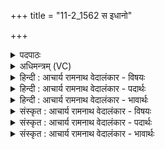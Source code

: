 +++
title = "11-2_1562 स इधानो"

+++
<details><summary>पदपाठः</summary>

सः। इ꣣धा꣢नः। व꣡सुः꣢꣯। क꣣विः꣢। अ꣣ग्निः꣢। ई꣣डेन्यः꣢। गि꣣रा꣢। रे꣣व꣢त्। अ꣣स्म꣡भ्य꣢म्। पु꣢र्वणीक। पुरु। अनीक। दीदिहि। १५६२।
</details>

<details><summary>अधिमन्त्रम् (VC)</summary>

- अग्निः
- गोतमो राहूगणः
- उष्णिक्
- ऋषभः
</details>

<details><summary>हिन्दी : आचार्य रामनाथ वेदालंकार - विषयः</summary>

अगले मन्त्र में परमात्मा,आचार्य और राजा से प्रार्थना करते हैं।
</details>

<details><summary>हिन्दी : आचार्य रामनाथ वेदालंकार - पदार्थः</summary>

पदार्थान्वय -  हे (पुर्वणीक) बहुत-सी सेनावाले परमात्मन्,आचार्य वा राजन् ! (इधानः) प्रकाश देते हुए, (वसुः) निवास-प्रदाता, (कविः) मेधावी और क्रान्तद्रष्टा, (गिरा ईडेन्यः) वाणी से स्तुति करने योग्य (अग्निः) उन्नति करानेवाले (सः) वे आप (अस्मभ्यम्) हम उपासकों,शिष्यों वा प्रजाजनों के लिए (रेवत्) शोभा के साथ (दीदिहि) चमको ॥२॥
</details>

<details><summary>हिन्दी : आचार्य रामनाथ वेदालंकार - भावार्थः</summary>

भावार्थ -  परमात्मा और आचार्य सद्गुणों की सेना से और राजा योद्धाओं की सेना से बढ़ता है और अपने उपासकों,शिष्यों और प्रजाजनों को बढ़ाता है ॥२॥
</details>

<details><summary>संस्कृत : आचार्य रामनाथ वेदालंकार - विषयः</summary>

अथ परमात्माऽऽचार्यो नृपतिश्च प्रार्थ्यते।
</details>

<details><summary>संस्कृत : आचार्य रामनाथ वेदालंकार - पदार्थः</summary>

पदार्थान्वय -  हे (पुर्वणीक) पुरु बहु अनीकं सैन्यं यस्य तथाविध परमात्मन् आचार्य नृपते वा ! (इधानः) प्रकाशयन्, (वसुः) निवासयिता, (कविः) मेधावी क्रान्तद्रष्टा वा, (गिरा ईडेन्यः) वाचा स्तुत्यः (अग्निः) उन्नायकः (सः)असौ त्वम् (अस्मभ्यम्) उपासकेभ्यः शिष्येभ्यः प्रजाजनेभ्यो वा (रेवत्) श्रीयुक्तं यथा स्यात् तथा।[‘रयेर्मतौ बहुलम्’वा० ६।१।३७ इति सम्प्रसारणे,पूर्वरूपे गुणे च सिध्यति।] (दीदिहि) प्रज्वल।[दीदयतिः ज्वलतिकर्मा। निघं० १।१६]॥२॥२
</details>

<details><summary>संस्कृत : आचार्य रामनाथ वेदालंकार - भावार्थः</summary>

भावार्थ -  परमात्माऽऽचार्यश्च सद्गुणानां सैन्येन नृपतिश्च योद्धॄणां सैन्येन वर्धते निजानुपासकान् शिष्यान् प्रजाजनांश्च वर्धयति ॥२॥
</details>